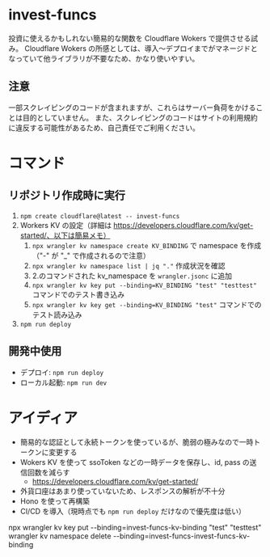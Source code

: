 # invest-funcs
投資に使えるかもしれない簡易的な関数を Cloudflare Wokers で提供させる試み。
Cloudflare Wokers の所感としては、導入～デプロイまでがマネージドとなっていて他ライブラリが不要なため、かなり使いやすい。

## 注意
一部スクレイピングのコードが含まれますが、これらはサーバー負荷をかけることは目的としていません。
また、スクレイピングのコードはサイトの利用規約に違反する可能性があるため、自己責任でご利用ください。

# コマンド
## リポジトリ作成時に実行
1. `npm create cloudflare@latest -- invest-funcs`
2. Workers KV の設定（詳細は https://developers.cloudflare.com/kv/get-started/、以下は簡易メモ）
   1. `npx wrangler kv namespace create KV_BINDING` で namespace を作成（"-" が "_" で作成されるので注意）
   2. `npx wrangler kv namespace list | jq "."` 作成状況を確認
   3. 2.のコマンドされた kv_namespace を `wrangler.jsonc` に追加
   4. `npx wrangler kv key put --binding=KV_BINDING "test" "testtest"` コマンドでのテスト書き込み
   5. `npx wrangler kv key get --binding=KV_BINDING "test"` コマンドでのテスト読み込み
3. `npm run deploy`

## 開発中使用
- デプロイ: `npm run deploy`
- ローカル起動: `npm run dev`

# アイディア
- 簡易的な認証として永続トークンを使っているが、脆弱の極みなので一時トークンに変更する
- Wokers KV を使って ssoToken などの一時データを保存し、id, pass の送信回数を減らす
  - https://developers.cloudflare.com/kv/get-started/
- 外貨口座はあまり使っていないため、レスポンスの解析が不十分
- Hono を使って再構築
- CI/CD を導入（現時点でも `npm run deploy` だけなので優先度は低い）

npx wrangler kv key put --binding=invest-funcs-kv-binding "test" "testtest"
wrangler kv namespace delete --binding=invest-funcs-invest-funcs-kv-binding